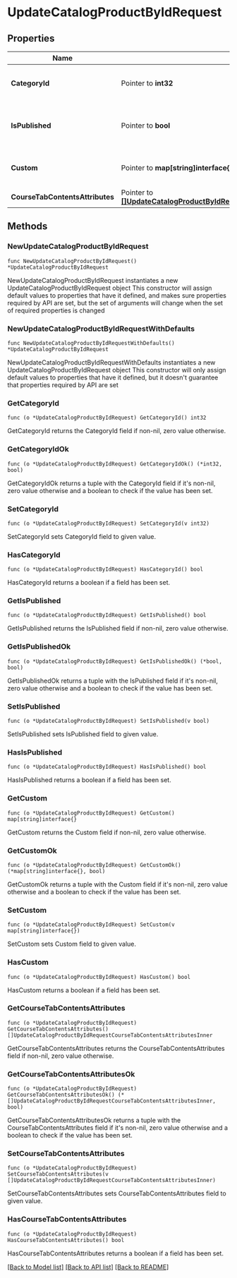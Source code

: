 # UpdateCatalogProductByIdRequest

## Properties

Name | Type | Description | Notes
------------ | ------------- | ------------- | -------------
**CategoryId** | Pointer to **int32** | Identifier of the category of the course. | [optional] 
**IsPublished** | Pointer to **bool** | Boolean showing if the product is published or not. | [optional] 
**Custom** | Pointer to **map[string]interface{}** | The custom properties of the product. | [optional] 
**CourseTabContentsAttributes** | Pointer to [**[]UpdateCatalogProductByIdRequestCourseTabContentsAttributesInner**](UpdateCatalogProductByIdRequestCourseTabContentsAttributesInner.md) |  | [optional] 

## Methods

### NewUpdateCatalogProductByIdRequest

`func NewUpdateCatalogProductByIdRequest() *UpdateCatalogProductByIdRequest`

NewUpdateCatalogProductByIdRequest instantiates a new UpdateCatalogProductByIdRequest object
This constructor will assign default values to properties that have it defined,
and makes sure properties required by API are set, but the set of arguments
will change when the set of required properties is changed

### NewUpdateCatalogProductByIdRequestWithDefaults

`func NewUpdateCatalogProductByIdRequestWithDefaults() *UpdateCatalogProductByIdRequest`

NewUpdateCatalogProductByIdRequestWithDefaults instantiates a new UpdateCatalogProductByIdRequest object
This constructor will only assign default values to properties that have it defined,
but it doesn't guarantee that properties required by API are set

### GetCategoryId

`func (o *UpdateCatalogProductByIdRequest) GetCategoryId() int32`

GetCategoryId returns the CategoryId field if non-nil, zero value otherwise.

### GetCategoryIdOk

`func (o *UpdateCatalogProductByIdRequest) GetCategoryIdOk() (*int32, bool)`

GetCategoryIdOk returns a tuple with the CategoryId field if it's non-nil, zero value otherwise
and a boolean to check if the value has been set.

### SetCategoryId

`func (o *UpdateCatalogProductByIdRequest) SetCategoryId(v int32)`

SetCategoryId sets CategoryId field to given value.

### HasCategoryId

`func (o *UpdateCatalogProductByIdRequest) HasCategoryId() bool`

HasCategoryId returns a boolean if a field has been set.

### GetIsPublished

`func (o *UpdateCatalogProductByIdRequest) GetIsPublished() bool`

GetIsPublished returns the IsPublished field if non-nil, zero value otherwise.

### GetIsPublishedOk

`func (o *UpdateCatalogProductByIdRequest) GetIsPublishedOk() (*bool, bool)`

GetIsPublishedOk returns a tuple with the IsPublished field if it's non-nil, zero value otherwise
and a boolean to check if the value has been set.

### SetIsPublished

`func (o *UpdateCatalogProductByIdRequest) SetIsPublished(v bool)`

SetIsPublished sets IsPublished field to given value.

### HasIsPublished

`func (o *UpdateCatalogProductByIdRequest) HasIsPublished() bool`

HasIsPublished returns a boolean if a field has been set.

### GetCustom

`func (o *UpdateCatalogProductByIdRequest) GetCustom() map[string]interface{}`

GetCustom returns the Custom field if non-nil, zero value otherwise.

### GetCustomOk

`func (o *UpdateCatalogProductByIdRequest) GetCustomOk() (*map[string]interface{}, bool)`

GetCustomOk returns a tuple with the Custom field if it's non-nil, zero value otherwise
and a boolean to check if the value has been set.

### SetCustom

`func (o *UpdateCatalogProductByIdRequest) SetCustom(v map[string]interface{})`

SetCustom sets Custom field to given value.

### HasCustom

`func (o *UpdateCatalogProductByIdRequest) HasCustom() bool`

HasCustom returns a boolean if a field has been set.

### GetCourseTabContentsAttributes

`func (o *UpdateCatalogProductByIdRequest) GetCourseTabContentsAttributes() []UpdateCatalogProductByIdRequestCourseTabContentsAttributesInner`

GetCourseTabContentsAttributes returns the CourseTabContentsAttributes field if non-nil, zero value otherwise.

### GetCourseTabContentsAttributesOk

`func (o *UpdateCatalogProductByIdRequest) GetCourseTabContentsAttributesOk() (*[]UpdateCatalogProductByIdRequestCourseTabContentsAttributesInner, bool)`

GetCourseTabContentsAttributesOk returns a tuple with the CourseTabContentsAttributes field if it's non-nil, zero value otherwise
and a boolean to check if the value has been set.

### SetCourseTabContentsAttributes

`func (o *UpdateCatalogProductByIdRequest) SetCourseTabContentsAttributes(v []UpdateCatalogProductByIdRequestCourseTabContentsAttributesInner)`

SetCourseTabContentsAttributes sets CourseTabContentsAttributes field to given value.

### HasCourseTabContentsAttributes

`func (o *UpdateCatalogProductByIdRequest) HasCourseTabContentsAttributes() bool`

HasCourseTabContentsAttributes returns a boolean if a field has been set.


[[Back to Model list]](../README.md#documentation-for-models) [[Back to API list]](../README.md#documentation-for-api-endpoints) [[Back to README]](../README.md)


